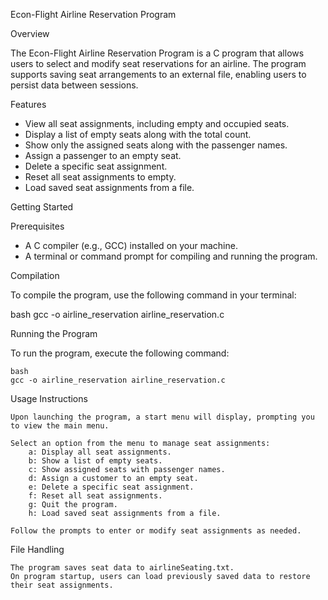 Econ-Flight Airline Reservation Program

Overview

The Econ-Flight Airline Reservation Program is a C program that allows users to select and modify seat reservations for an airline. The program supports saving seat arrangements to an external file, enabling users to persist data between sessions.

Features

- View all seat assignments, including empty and occupied seats.
- Display a list of empty seats along with the total count.
- Show only the assigned seats along with the passenger names.
- Assign a passenger to an empty seat.
- Delete a specific seat assignment.
- Reset all seat assignments to empty.
- Load saved seat assignments from a file.

Getting Started

Prerequisites

- A C compiler (e.g., GCC) installed on your machine.
- A terminal or command prompt for compiling and running the program.

Compilation

To compile the program, use the following command in your terminal:

bash
gcc -o airline_reservation airline_reservation.c

Running the Program

To run the program, execute the following command:

```
bash
gcc -o airline_reservation airline_reservation.c
```

Usage Instructions

    Upon launching the program, a start menu will display, prompting you to view the main menu.

    Select an option from the menu to manage seat assignments:
        a: Display all seat assignments.
        b: Show a list of empty seats.
        c: Show assigned seats with passenger names.
        d: Assign a customer to an empty seat.
        e: Delete a specific seat assignment.
        f: Reset all seat assignments.
        g: Quit the program.
        h: Load saved seat assignments from a file.

    Follow the prompts to enter or modify seat assignments as needed.

File Handling

    The program saves seat data to airlineSeating.txt.
    On program startup, users can load previously saved data to restore their seat assignments.

